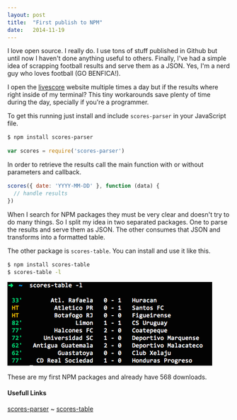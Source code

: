 ```yaml
---
layout: post
title:  "First publish to NPM"
date:   2014-11-19
---
```


I love open source. I really do. I use tons of stuff published in Github but until now I haven't done anything useful to others.
Finally, I've had a simple idea of scrapping football results and serve them as a JSON. Yes, I'm a nerd guy who loves football (GO BENFICA!).

I open the [livescore] website multiple times a day but if the results where right inside of my terminal? This tiny workarounds save plenty of time during the day, specially if you're a programmer.


To get this running just install and include `scores-parser` in your JavaScript file.

```bash
$ npm install scores-parser
```

```js
var scores = require('scores-parser')
```

In order to retrieve the results call the main function with or without parameters and callback.

```js
scores({ date: 'YYYY-MM-DD' }, function (data) {
  // handle results 
})
```

When I search for NPM packages they must be very clear and doesn't try to do many things. So I split my idea in two separated packages. One to parse the results and serve them as JSON. The other consumes that JSON and transforms into a formatted table.

The other package is `scores-table`. You can install and use it like this.

```bash
$ npm install scores-table
$ scores-table -l
```
![scores](/assets/images/livescores.png)

These are my first NPM packages and already have 568 downloads.


#### Usefull Links
[scores-parser][scores-parser] ~ [scores-table][scores-table]

[livescore]: http://www.livescores.com
[scores-parser]: https://github.com/ordepdev/scores-parser
[scores-table]: https://github.com/ordepdev/scores-table
